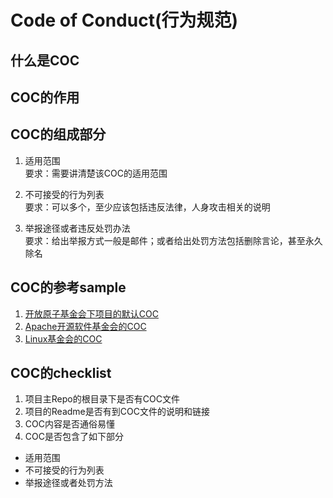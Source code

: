 # Code of Conduct(行为规范)

## 什么是COC


## COC的作用

## COC的组成部分
1. 适用范围  
要求：需要讲清楚该COC的适用范围

2. 不可接受的行为列表  
要求：可以多个，至少应该包括违反法律，人身攻击相关的说明

3. 举报途径或者违反处罚办法  
要求：给出举报方式一般是邮件；或者给出处罚方法包括删除言论，甚至永久除名



## COC的参考sample
1. [开放原子基金会下项目的默认COC](openatom_coc.md)
2. [Apache开源软件基金会的COC](https://www.apache.org/foundation/policies/conduct)
3. [Linux基金会的COC](https://github.com/cncf/foundation/blob/master/code-of-conduct-languages/zh.md)

## COC的checklist
1. 项目主Repo的根目录下是否有COC文件
2. 项目的Readme是否有到COC文件的说明和链接
3. COC内容是否通俗易懂
4. COC是否包含了如下部分
  * 适用范围
  * 不可接受的行为列表
  * 举报途径或者处罚方法
